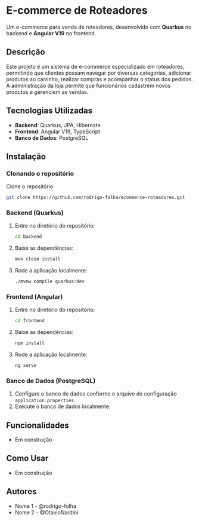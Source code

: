 
# E-commerce de Roteadores

Um e-commerce para venda de roteadores, desenvolvido com **Quarkus** no backend e **Angular V19** no frontend.

## Descrição

Este projeto é um sistema de e-commerce especializado em roteadores, permitindo que clientes possam navegar por diversas categorias, adicionar produtos ao carrinho, realizar compras e acompanhar o status dos pedidos. A administração da loja permite que funcionários cadastrem novos produtos e gerenciem as vendas.

## Tecnologias Utilizadas

- **Backend**: Quarkus, JPA, Hibernate
- **Frontend**: Angular V19, TypeScript
- **Banco de Dados**: PostgreSQL

## Instalação

### Clonando o repositório

Clone o repositório:
   ```sh
   git clone https://github.com/rodrigo-folha/ecommerce-roteadores.git
   ```

### Backend (Quarkus)

1. Entre no diretório do repositório:

   ```sh
   cd backend
   ```

2. Baixe as dependências:

   ```sh
   mvn clean install
   ```

3. Rode a aplicação localmente:

   ```sh
   ./mvnw compile quarkus:dev   
   ```

### Frontend (Angular)

1. Entre no diretório do repositório:

   ```sh
   cd frontend
   ```

2. Baixe as dependências:

   ```sh
   npm install
   ```

3. Rode a aplicação localmente:

   ```sh
   ng serve
   ```
### Banco de Dados (PostgreSQL)

1. Configure o banco de dados conforme o arquivo de configuração `application.properties`.
2. Execute o banco de dados localmente.

## Funcionalidades

- Em construção

## Como Usar

- Em construção

## Autores

- Nome 1 - @rodrigo-folha
- Nome 2 - @OtavioNardini